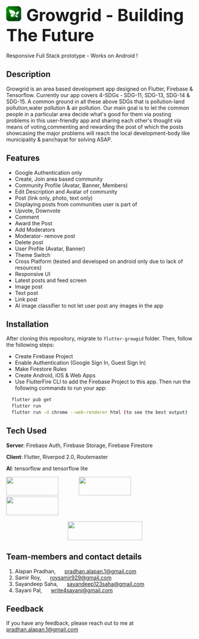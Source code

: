 # <img src="assets\images\logo.png" width="40" height ="40">&ensp;<span style="font-size:1.6em;">Growgrid - Building The Future</span>

Responsive Full Stack prototype - Works on Android ! 

## Description
Growgrid is an area based development app designed on Flutter, Firebase & Tensorflow. Currently our app covers 4-SDGs - SDG-11, SDG-13, SDG-14 & SDG-15. A common ground in all these above SDGs that is pollution-land pollution,water pollution & air pollution. Our main goal is to let the common people in a particular area decide what's good for them via posting problems in this user-friendly app and sharing each other's thought via means of voting,commenting and rewarding the post of which the posts showcasing the major problems will reach the local development-body like municipality & panchayat for solving ASAP.

## Features
- Google Authentication only
- Create, Join area based community
- Community Profile (Avatar, Banner, Members) 
- Edit Description and Avatar of community
- Post (link only, photo, text only) 
- Displaying posts from communities user is part of
- Upvote, Downvote
- Comment
- Award the Post
- Add Moderators
- Moderator- remove post
- Delete post
- User Profile (Avatar, Banner) 
- Theme Switch
- Cross Platform (tested and developed on android only due to lack of resources)
- Responsive UI
- Latest posts and feed screen
- Image post
- Text post
- Link post
- AI image classifier to not let user post any images in the app


## Installation
After cloning this repository, migrate to ```flutter-growgid``` folder. Then, follow the following steps:
- Create Firebase Project
- Enable Authentication (Google Sign In, Guest Sign In)
- Make Firestore Rules
- Create Android, iOS & Web Apps
- Use FlutterFire CLI to add the Firebase Project to this app.
Then run the following commands to run your app:
```bash
  flutter pub get
  flutter run
  flutter run -d chrome --web-renderer html (to see the best output)
```

## Tech Used
**Server**: Firebase Auth, Firebase Storage, Firebase Firestore

**Client**: Flutter, Riverpod 2.0, Routemaster

**AI**: tensorflow and tensorflow lite


<img src="https://white.logodownload.org/wp-content/uploads/2020/11/google-white-logo.png" width="140" height="50">&nbsp;&nbsp;&nbsp;&nbsp;&nbsp;&nbsp;&nbsp;&nbsp;&nbsp;&nbsp;&nbsp;&nbsp;&nbsp;&nbsp;<img src="https://firebase.google.com/static/downloads/brand-guidelines/PNG/logo-built_knockout.png" width="140" height="50"> &nbsp;&nbsp;&nbsp;&nbsp;&nbsp;&nbsp;&nbsp;&nbsp;&nbsp;&nbsp;&nbsp;&nbsp;<img src="https://storage.googleapis.com/cms-storage-bucket/a73a8b28b53d8d01cf76.png" width="140" height="50">   

&emsp;&emsp;&emsp;&emsp;&emsp;&emsp;&emsp;&emsp;&emsp;&ensp;&emsp;&emsp;
<img src="https://www.quintagroup.com/blog/blog-images/machine-learning-libraries/tensorflow.png/@@images/7a11b0b0-f7b3-4c57-b79b-7ec4e27ff193.png" width="200" height="50"> 



## Team-members and contact details
1. Alapan Pradhan,  <img src="https://mailmeteor.com/logos/assets/PNG/Gmail_Logo_512px.png" width="16" height="11"> pradhan.alapan.1@gmail.com
2. Samir Roy,  <img src="https://mailmeteor.com/logos/assets/PNG/Gmail_Logo_512px.png" width="16" height="11">  roysamir929@gmail.com
3. Sayandeep Saha,  <img src="https://mailmeteor.com/logos/assets/PNG/Gmail_Logo_512px.png" width="16" height="11">  sayandeep123saha@gmail.com
4. Sayani Pal,  <img src="https://mailmeteor.com/logos/assets/PNG/Gmail_Logo_512px.png" width="16" height="11">  write4sayani@gmail.com



## Feedback
If you have any feedback, please reach out to me at <img src="https://mailmeteor.com/logos/assets/PNG/Gmail_Logo_512px.png" width="16" height="11"> pradhan.alapan.1@gmail.com
